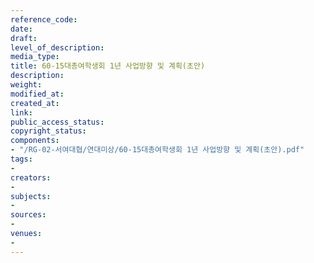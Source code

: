 ```yaml
---
reference_code: 
date: 
draft: 
level_of_description: 
media_type: 
title: 60-15대총여학생회 1년 사업방향 및 계획(초안)
description: 
weight: 
modified_at: 
created_at: 
link: 
public_access_status: 
copyright_status: 
components:
- "/RG-02-서여대협/연대미상/60-15대총여학생회 1년 사업방향 및 계획(초안).pdf"
tags:
- 
creators:
- 
subjects:
- 
sources:
- 
venues:
- 
---
```

